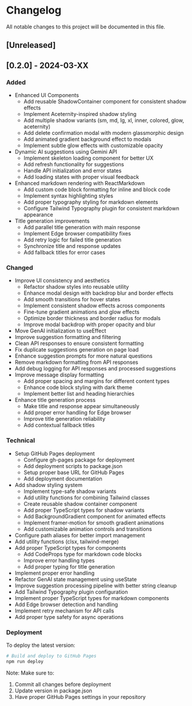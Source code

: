 # Changelog

All notable changes to this project will be documented in this file.

## [Unreleased]
## [0.2.0] - 2024-03-XX

### Added
- Enhanced UI Components
  - Add reusable ShadowContainer component for consistent shadow effects
  - Implement Aceternity-inspired shadow styling
  - Add multiple shadow variants (sm, md, lg, xl, inner, colored, glow, aceternity)
  - Add delete confirmation modal with modern glassmorphic design
  - Add animated gradient background effect to modals
  - Implement subtle glow effects with customizable opacity
- Dynamic AI suggestions using Gemini API
  - Implement skeleton loading component for better UX
  - Add refresh functionality for suggestions
  - Handle API initialization and error states
  - Add loading states with proper visual feedback
- Enhanced markdown rendering with ReactMarkdown
  - Add custom code block formatting for inline and block code
  - Implement syntax highlighting styles
  - Add proper typography styling for markdown elements
  - Configure Tailwind Typography plugin for consistent markdown appearance
- Title generation improvements
  - Add parallel title generation with main response
  - Implement Edge browser compatibility fixes
  - Add retry logic for failed title generation
  - Synchronize title and response updates
  - Add fallback titles for error cases

### Changed
- Improve UI consistency and aesthetics
  - Refactor shadow styles into reusable utility
  - Enhance modal design with backdrop blur and border effects
  - Add smooth transitions for hover states
  - Implement consistent shadow effects across components
  - Fine-tune gradient animations and glow effects
  - Optimize border thickness and border radius for modals
  - Improve modal backdrop with proper opacity and blur
- Move GenAI initialization to useEffect
- Improve suggestion formatting and filtering
- Clean API responses to ensure consistent formatting
- Fix duplicate suggestions generation on page load
- Enhance suggestion prompts for more natural questions
- Remove markdown formatting from API responses
- Add debug logging for API responses and processed suggestions
- Improve message display formatting
  - Add proper spacing and margins for different content types
  - Enhance code block styling with dark theme
  - Implement better list and heading hierarchies
- Enhance title generation process
  - Make title and response appear simultaneously
  - Add proper error handling for Edge browser
  - Improve title generation reliability
  - Add contextual fallback titles

### Technical
- Setup GitHub Pages deployment
  - Configure gh-pages package for deployment
  - Add deployment scripts to package.json
  - Setup proper base URL for GitHub Pages
  - Add deployment documentation
- Add shadow styling system
  - Implement type-safe shadow variants
  - Add utility functions for combining Tailwind classes
  - Create reusable shadow container component
  - Add proper TypeScript types for shadow variants
  - Add BackgroundGradient component for animated effects
  - Implement framer-motion for smooth gradient animations
  - Add customizable animation controls and transitions
- Configure path aliases for better import management
- Add utility functions (clsx, tailwind-merge)
- Add proper TypeScript types for components
  - Add CodeProps type for markdown code blocks
  - Improve error handling types
  - Add proper typing for title generation
- Implement proper error handling
- Refactor GenAI state management using useState
- Improve suggestion processing pipeline with better string cleanup
- Add Tailwind Typography plugin configuration
- Implement proper TypeScript types for markdown components
- Add Edge browser detection and handling
- Implement retry mechanism for API calls
- Add proper type safety for async operations

<!-- Previous Changes -->
<!--
Initial setup:
- Basic chat interface implementation
- Gemini API integration
- Basic conversation management
- Simple message display
-->

<!-- Future Plans -->
<!--
Upcoming features:
- Message search functionality
- Conversation export
- Theme customization
- Mobile responsiveness improvements
- Voice input support
- Image generation capabilities
- Code syntax highlighting improvements
-->

<!-- Known Issues -->
<!--
Current limitations:
- Edge browser title generation delay
- Occasional API timeouts
- Message formatting edge cases
-->

### Deployment
To deploy the latest version:
```bash
# Build and deploy to GitHub Pages
npm run deploy
```

Note: Make sure to:
1. Commit all changes before deployment
2. Update version in package.json
3. Have proper GitHub Pages settings in your repository